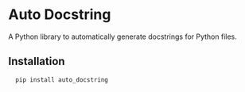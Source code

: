 # Auto Docstring

A Python library to automatically generate docstrings for Python files.

## Installation

```bash
  pip install auto_docstring
```
